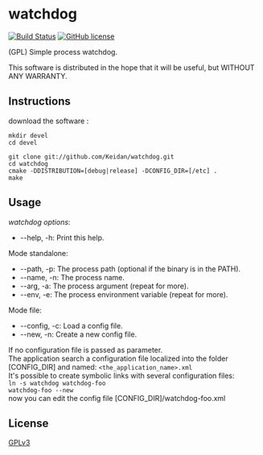 # watchdog
[![Build Status](https://img.shields.io/travis/Keidan/hex2bin/master.svg?style=plastic)](https://travis-ci.org/Keidan/watchdog)
[![GitHub license](https://img.shields.io/github/license/Keidan/hex2bin.svg?style=plastic)](https://github.com/Keidan/watchdog/blob/master/LICENSE)

(GPL) Simple process watchdog.

This software is distributed in the hope that it will be useful, but WITHOUT ANY WARRANTY.

## Instructions


download the software :

	mkdir devel
	cd devel
	
	git clone git://github.com/Keidan/watchdog.git
	cd watchdog
	cmake -DDISTRIBUTION=[debug|release] -DCONFIG_DIR=[/etc] .
	make

## Usage

_watchdog options_:
- --help, -h: Print this help.

Mode standalone:
- --path, -p: The process path (optional if the binary is in the PATH).
- --name, -n: The process name.
- --arg, -a: The process argument (repeat for more).
- --env, -e: The process environment variable (repeat for more).

Mode file:
- --config, -c: Load a config file.
- --new, -n: Create a new config file.

If no configuration file is passed as parameter.<br/>
The application search a configuration file localized into the folder [CONFIG_DIR] and named: ```<the_application_name>.xml```<br/>
It's possible to create symbolic links with several configuration files:<br/>
```ln -s watchdog watchdog-foo```<br/>
```watchdog-foo --new```<br/>
now you can edit the config file [CONFIG_DIR]/watchdog-foo.xml<br/>
 	

## License

[GPLv3](https://github.com/Keidan/watchdog/blob/master/LICENSE)
